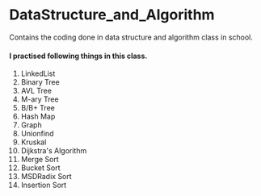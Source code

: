 # DataStructure_and_Algorithm

Contains the coding done in data structure and algorithm class in school.

#### I practised following things in this class.

1. LinkedList
2. Binary Tree
3. AVL Tree
4. M-ary Tree
5. B/B+ Tree
6. Hash Map
7. Graph
8. Unionfind
9. Kruskal 
10. Dijkstra's Algorithm
11. Merge Sort
12. Bucket Sort
13. MSDRadix Sort
14. Insertion Sort
